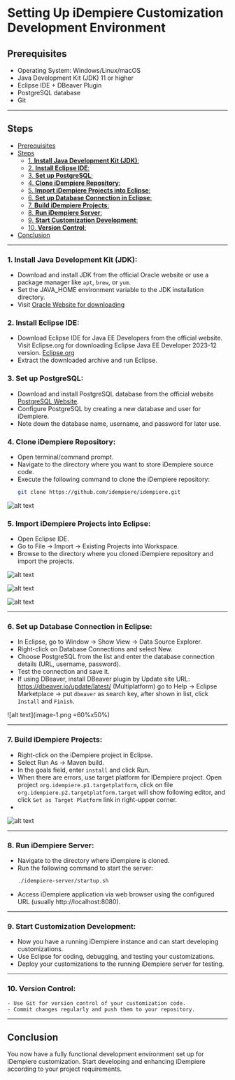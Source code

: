 # Setting Up iDempiere Customization Development Environment

## Prerequisites

- Operating System: Windows/Linux/macOS
- Java Development Kit (JDK) 11 or higher
- Eclipse IDE + DBeaver Plugin
- PostgreSQL database
- Git

---- 

## Steps

- [Prerequisites](#prerequisites)
- [Steps](#steps)
  - [1. **Install Java Development Kit (JDK)**:](#1-install-java-development-kit-jdk)
  - [2. **Install Eclipse IDE**:](#2-install-eclipse-ide)
  - [3. **Set up PostgreSQL**:](#3-set-up-postgresql)
  - [4. **Clone iDempiere Repository**:](#4-clone-idempiere-repository)
  - [5. **Import iDempiere Projects into Eclipse**:](#5-import-idempiere-projects-into-eclipse)
  - [6. **Set up Database Connection in Eclipse**:](#6-set-up-database-connection-in-eclipse)
  - [7. **Build iDempiere Projects**:](#7-build-idempiere-projects)
  - [8. **Run iDempiere Server**:](#8-run-idempiere-server)
  - [9. **Start Customization Development**:](#9-start-customization-development)
  - [10. **Version Control**:](#10-version-control)
- [Conclusion](#conclusion)


----

### 1. **Install Java Development Kit (JDK)**:
   - Download and install JDK from the official Oracle website or use a package manager like `apt`, `brew`, or `yum`.
   - Set the JAVA_HOME environment variable to the JDK installation directory.
   - Visit [Oracle Website for downloading]([https://](https://download.oracle.com/java/17/latest/jdk-17_windows-x64_bin.zip))

### 2. **Install Eclipse IDE**:
   - Download Eclipse IDE for Java EE Developers from the official website. Visit Eclipse.org for downloading Eclipse Java EE Developer 2023-12 version. [Eclipse.org]([https://](https://mirror.kakao.com/eclipse/technology/epp/downloads/release/2023-12/R/eclipse-jee-2023-12-R-win32-x86_64.zip))
   - Extract the downloaded archive and run Eclipse.


### 3. **Set up PostgreSQL**:
   - Download and install PostgreSQL database from the official website [PostgreSQL Website]([https://](https://get.enterprisedb.com/postgresql/postgresql-15.6-1-windows-x64.exe)). 
   - Configure PostgreSQL by creating a new database and user for iDempiere.
   - Note down the database name, username, and password for later use.

### 4. **Clone iDempiere Repository**:
   - Open terminal/command prompt.
   - Navigate to the directory where you want to store iDempiere source code.
   - Execute the following command to clone the iDempiere repository:
     ```bash
     git clone https://github.com/idempiere/idempiere.git
     ```

![alt text](assets/image.png)

### 5. **Import iDempiere Projects into Eclipse**:
   - Open Eclipse IDE.
   - Go to File -> Import -> Existing Projects into Workspace.
   - Browse to the directory where you cloned iDempiere repository and import the projects.

![alt text](assets/image-2.png)

![alt text](assets/image-3.png)

![alt text](assets/image-4.png)

----

### 6. **Set up Database Connection in Eclipse**:
   - In Eclipse, go to Window -> Show View -> Data Source Explorer.
   - Right-click on Database Connections and select New.
   - Choose PostgreSQL from the list and enter the database connection details (URL, username, password).
   - Test the connection and save it.
   - If using DBeaver, install DBeaver plugin by Update site URL: https://dbeaver.io/update/latest/ (Multiplatform) go to Help -> Eclipse Marketplace -> put `dbeaver` as search key, after shown in list, click `Install` and `Finish`. 
  
![alt text](image-1.png =60%x50%) 

----

### 7. **Build iDempiere Projects**:
   - Right-click on the iDempiere project in Eclipse.
   - Select Run As -> Maven build.
   - In the goals field, enter `install` and click Run.
   - When there are errors, use target platform for IDempiere project. Open project `org.idempiere.p1.targetplatform`, click on file `org.idempiere.p2.targetplatform.target` will show following editor, and click `Set as Target Platform` link in right-upper corner. 
   - 

![alt text](assets/image-5.png)

----

### 8. **Run iDempiere Server**:
   - Navigate to the directory where iDempiere is cloned.
   - Run the following command to start the server:
     ```bash
     ./idempiere-server/startup.sh
     ```
   - Access iDempiere application via web browser using the configured URL (usually http://localhost:8080).


----


### 9. **Start Customization Development**:
   - Now you have a running iDempiere instance and can start developing customizations.
   - Use Eclipse for coding, debugging, and testing your customizations.
   - Deploy your customizations to the running iDempiere server for testing.


----

### 10. **Version Control**:
    - Use Git for version control of your customization code.
    - Commit changes regularly and push them to your repository.

----

## Conclusion

You now have a fully functional development environment set up for iDempiere customization. Start developing and enhancing iDempiere according to your project requirements.
